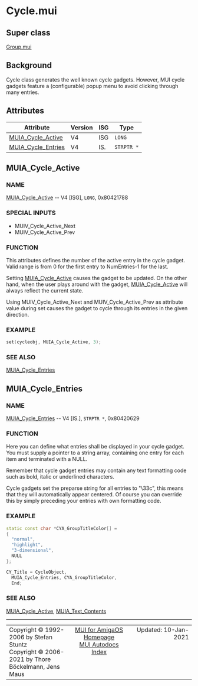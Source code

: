 # Cycle.mui
## Super class
[Group.mui](MUI_Group.md)
## Background
Cycle class generates the well known cycle gadgets. However, MUI cycle
gadgets feature a (configurable) popup menu to avoid clicking through many
entries.
## Attributes
Attribute|Version|ISG|Type
---------|-------|---|----
[MUIA_Cycle_Active](MUI_Cycle.md/#MUIA_Cycle_Active)|V4|ISG|`LONG`
[MUIA_Cycle_Entries](MUI_Cycle.md/#MUIA_Cycle_Entries)|V4|IS.|`STRPTR *`

## MUIA_Cycle_Active
### NAME
[MUIA_Cycle_Active](MUI_Cycle/#MUIA_Cycle_Active) -- V4 [ISG], `LONG`, 0x80421788

### SPECIAL INPUTS
  * MUIV_Cycle_Active_Next
  * MUIV_Cycle_Active_Prev

### FUNCTION
This attributes defines the number of the active entry in the cycle gadget.
Valid range is from 0 for the first entry to NumEntries-1 for the last.

Setting [MUIA_Cycle_Active](MUI_Cycle/#MUIA_Cycle_Active) causes the gadget to be updated. On the other
hand, when the user plays around with the gadget, [MUIA_Cycle_Active](MUI_Cycle/#MUIA_Cycle_Active) will
always reflect the current state.

Using MUIV_Cycle_Active_Next and MUIV_Cycle_Active_Prev as attribute value
during set causes the gadget to cycle through its entries in the given
direction.

### EXAMPLE
```c++
set(cycleobj, MUIA_Cycle_Active, 3);
```

### SEE ALSO
[MUIA_Cycle_Entries](MUI_Cycle/#MUIA_Cycle_Entries)

## MUIA_Cycle_Entries
### NAME
[MUIA_Cycle_Entries](MUI_Cycle/#MUIA_Cycle_Entries) -- V4 [IS.], `STRPTR *`, 0x80420629

### FUNCTION
Here you can define what entries shall be displayed in your cycle gadget.
You must supply a pointer to a string array, containing one entry for each
item and terminated with a NULL.

Remember that cycle gadget entries may contain any text formatting code such
as bold, italic or underlined characters.

Cycle gadgets set the preparse string for all entries to "\33c", this means
that they will automatically appear centered. Of course you can override
this by simply preceding your entries with own formatting code.

### EXAMPLE
```c++
static const char *CYA_GroupTitleColor[] =
{
  "normal",
  "highlight",
  "3-dimensional",
  NULL
};

CY_Title = CycleObject,
  MUIA_Cycle_Entries, CYA_GroupTitleColor,
  End;
```

### SEE ALSO
[MUIA_Cycle_Active](MUI_Cycle/#MUIA_Cycle_Active), [MUIA_Text_Contents](MUI_Text/#MUIA_Text_Contents)

----
<table class='compact' style='border: none; border-spacing: 0px; margin: 0px' width='100%'>
<tr>
<td style='text-align: left; vertical-align: top' width='33%'>Copyright &copy 1992-2006 by Stefan Stuntz<br>Copyright &copy 2006-2021 by Thore B&ouml;ckelmann, Jens Maus</TD>
<td style='text-align: center; vertical-align: top' width='33%'>
<a href=http://muidev.de>MUI for AmigaOS Homepage</a><br>
<a href=http://muidev.de/wiki/Documentation>MUI Autodocs Index</a>
</td>
<td style='text-align: right; vertical-align: top' width='33%'>Updated: 10-Jan-2021</td>
</tr>
</table>
